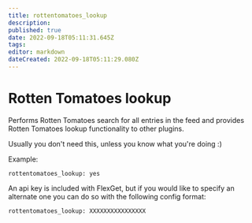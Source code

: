 ```yaml
---
title: rottentomatoes_lookup
description: 
published: true
date: 2022-09-18T05:11:31.645Z
tags: 
editor: markdown
dateCreated: 2022-09-18T05:11:29.080Z
---
```


# Rotten Tomatoes lookup
Performs Rotten Tomatoes search for all entries in the feed and provides Rotten Tomatoes lookup functionality to other plugins.

Usually you don't need this, unless you know what you're doing :)

Example:

```
rottentomatoes_lookup: yes
```

An api key is included with FlexGet, but if you would like to specify an alternate one you can do so with the following config format:
```
rottentomatoes_lookup: XXXXXXXXXXXXXXXX
```